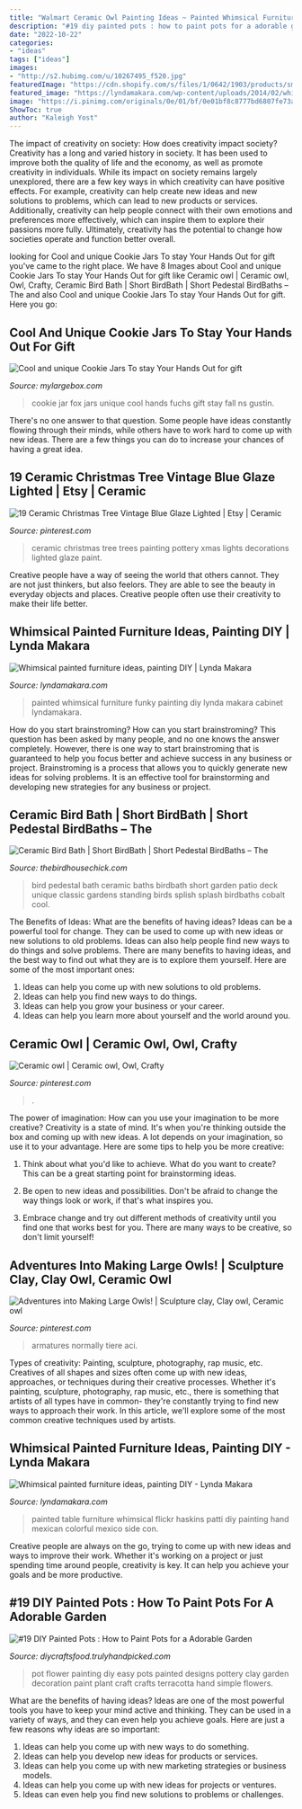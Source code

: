 ```yaml
---
title: "Walmart Ceramic Owl Painting Ideas ~ Painted Whimsical Furniture Funky Painting Diy Lynda Makara Cabinet Lyndamakara"
description: "#19 diy painted pots : how to paint pots for a adorable garden"
date: "2022-10-22"
categories:
- "ideas"
tags: ["ideas"]
images:
- "http://s2.hubimg.com/u/10267495_f520.jpg"
featuredImage: "https://cdn.shopify.com/s/files/1/0642/1903/products/small-pedestal-bidbaths_grande.jpg?v=1466377017"
featured_image: "https://lyndamakara.com/wp-content/uploads/2014/02/whimsical-painted-furniture3.jpg"
image: "https://i.pinimg.com/originals/0e/01/bf/0e01bf8c8777bd6807fe73a69480b559.jpg"
ShowToc: true
author: "Kaleigh Yost"
---
```



The impact of creativity on society: How does creativity impact society?
Creativity has a long and varied history in society. It has been used to improve both the quality of life and the economy, as well as promote creativity in individuals. While its impact on society remains largely unexplored, there are a few key ways in which creativity can have positive effects. For example, creativity can help create new ideas and new solutions to problems, which can lead to new products or services. Additionally, creativity can help people connect with their own emotions and preferences more effectively, which can inspire them to explore their passions more fully. Ultimately, creativity has the potential to change how societies operate and function better overall.

	

		
looking for Cool and unique Cookie Jars To stay Your Hands Out for gift you've came to the right place. We have 8 Images about Cool and unique Cookie Jars To stay Your Hands Out for gift like Ceramic owl | Ceramic owl, Owl, Crafty, Ceramic Bird Bath | Short BirdBath | Short Pedestal BirdBaths – The and also Cool and unique Cookie Jars To stay Your Hands Out for gift. Here you go:
		
    
## Cool And Unique Cookie Jars To Stay Your Hands Out For Gift

<img loading=lazy src="https://mylargebox.com/wp-content/uploads/2019/07/Fox-Cookie-Jar.jpg" onerror="this.onerror=null;this.src='https://tse1.mm.bing.net/th?id=OIP.p-C7k-Z3w_6F-EwrbiSPCAHaIH&amp;pid=15.1';" alt="Cool and unique Cookie Jars To stay Your Hands Out for gift">

_Source: mylargebox.com_

>cookie jar fox jars unique cool hands fuchs gift stay fall ns gustin. 

	

There's no one answer to that question. Some people have ideas constantly flowing through their minds, while others have to work hard to come up with new ideas. There are a few things you can do to increase your chances of having a great idea.

    
## 19 Ceramic Christmas Tree Vintage Blue Glaze Lighted | Etsy | Ceramic

<img loading=lazy src="https://i.pinimg.com/originals/af/d1/66/afd16664059a1dcaebea0d08f753e69f.jpg" onerror="this.onerror=null;this.src='https://tse3.mm.bing.net/th?id=OIP.gWroyyVTsK4BH0MyuOgaOgHaPF&amp;pid=15.1';" alt="19 Ceramic Christmas Tree Vintage Blue Glaze Lighted | Etsy | Ceramic">

_Source: pinterest.com_

>ceramic christmas tree trees painting pottery xmas lights decorations lighted glaze paint. 

	

Creative people have a way of seeing the world that others cannot. They are not just thinkers, but also feelors. They are able to see the beauty in everyday objects and places. Creative people often use their creativity to make their life better.

    
## Whimsical Painted Furniture Ideas, Painting DIY | Lynda Makara

<img loading=lazy src="https://lyndamakara.com/wp-content/uploads/2014/02/whimsical-painted-furniture3.jpg" onerror="this.onerror=null;this.src='https://tse3.mm.bing.net/th?id=OIP.uL6HMqcSTmgsCifnc1X7UgHaGv&amp;pid=15.1';" alt="Whimsical painted furniture ideas, painting DIY | Lynda Makara">

_Source: lyndamakara.com_

>painted whimsical furniture funky painting diy lynda makara cabinet lyndamakara. 

	

How do you start brainstroming?
How can you start brainstroming? This question has been asked by many people, and no one knows the answer completely. However, there is one way to start brainstroming that is guaranteed to help you focus better and achieve success in any business or project. Brainstroming is a process that allows you to quickly generate new ideas for solving problems. It is an effective tool for brainstorming and developing new strategies for any business or project.

    
## Ceramic Bird Bath | Short BirdBath | Short Pedestal BirdBaths – The

<img loading=lazy src="https://cdn.shopify.com/s/files/1/0642/1903/products/small-pedestal-bidbaths_grande.jpg?v=1466377017" onerror="this.onerror=null;this.src='https://tse1.mm.bing.net/th?id=OIP.tfFj5Z2UWaR-SEXis2o3ZAHaH2&amp;pid=15.1';" alt="Ceramic Bird Bath | Short BirdBath | Short Pedestal BirdBaths – The">

_Source: thebirdhousechick.com_

>bird pedestal bath ceramic baths birdbath short garden patio deck unique classic gardens standing birds splish splash birdbaths cobalt cool. 

	

The Benefits of Ideas: What are the benefits of having ideas?
Ideas can be a powerful tool for change. They can be used to come up with new ideas or new solutions to old problems. Ideas can also help people find new ways to do things and solve problems. There are many benefits to having ideas, and the best way to find out what they are is to explore them yourself. Here are some of the most important ones: 
1. Ideas can help you come up with new solutions to old problems.
2. Ideas can help you find new ways to do things.
3. Ideas can help you grow your business or your career.
4. Ideas can help you learn more about yourself and the world around you.

    
## Ceramic Owl | Ceramic Owl, Owl, Crafty

<img loading=lazy src="https://i.pinimg.com/originals/0e/01/bf/0e01bf8c8777bd6807fe73a69480b559.jpg" onerror="this.onerror=null;this.src='https://tse1.mm.bing.net/th?id=OIP.48jOjiBsxJiNbwQ0bMh2YwHaJ4&amp;pid=15.1';" alt="Ceramic owl | Ceramic owl, Owl, Crafty">

_Source: pinterest.com_

>. 

	

The power of imagination: How can you use your imagination to be more creative?
Creativity is a state of mind. It's when you're thinking outside the box and coming up with new ideas. A lot depends on your imagination, so use it to your advantage. Here are some tips to help you be more creative:
1. Think about what you'd like to achieve. What do you want to create? This can be a great starting point for brainstorming ideas.

2. Be open to new ideas and possibilities. Don't be afraid to change the way things look or work, if that's what inspires you.

3. Embrace change and try out different methods of creativity until you find one that works best for you. There are many ways to be creative, so don't limit yourself!

    
## Adventures Into Making Large Owls! | Sculpture Clay, Clay Owl, Ceramic Owl

<img loading=lazy src="https://i.pinimg.com/originals/cb/23/19/cb2319cfd5f0ff5c4f04819f05fcd9cc.jpg" onerror="this.onerror=null;this.src='https://tse2.mm.bing.net/th?id=OIP.FNemUr-vyjrsvRt9tMPDbAHaJ4&amp;pid=15.1';" alt="Adventures into Making Large Owls! | Sculpture clay, Clay owl, Ceramic owl">

_Source: pinterest.com_

>armatures normally tiere aci. 

	

Types of creativity: Painting, sculpture, photography, rap music, etc.
Creatives of all shapes and sizes often come up with new ideas, approaches, or techniques during their creative processes. Whether it's painting, sculpture, photography, rap music, etc., there is something that artists of all types have in common- they're constantly trying to find new ways to approach their work. In this article, we'll explore some of the most common creative techniques used by artists.

    
## Whimsical Painted Furniture Ideas, Painting DIY - Lynda Makara

<img loading=lazy src="http://s2.hubimg.com/u/10267495_f520.jpg" onerror="this.onerror=null;this.src='https://tse3.mm.bing.net/th?id=OIP.wIjpOpnyf0vj7bJHCNyIjwHaFj&amp;pid=15.1';" alt="Whimsical painted furniture ideas, painting DIY - Lynda Makara">

_Source: lyndamakara.com_

>painted table furniture whimsical flickr haskins patti diy painting hand mexican colorful mexico side con. 

	

Creative people are always on the go, trying to come up with new ideas and ways to improve their work. Whether it's working on a project or just spending time around people, creativity is key. It can help you achieve your goals and be more productive.

    
## #19 DIY Painted Pots : How To Paint Pots For A Adorable Garden

<img loading=lazy src="http://diycraftsfood.trulyhandpicked.com/wp-content/uploads/2016/11/DIY-painted-flower-pots-4.jpg" onerror="this.onerror=null;this.src='https://tse1.mm.bing.net/th?id=OIP.8QwR_sfenTzbOFwJ5rs2CwHaJ4&amp;pid=15.1';" alt="#19 DIY Painted Pots : How to Paint Pots for a Adorable Garden">

_Source: diycraftsfood.trulyhandpicked.com_

>pot flower painting diy easy pots painted designs pottery clay garden decoration paint plant craft crafts terracotta hand simple flowers. 

	

What are the benefits of having ideas?
Ideas are one of the most powerful tools you have to keep your mind active and thinking. They can be used in a variety of ways, and they can even help you achieve goals. Here are just a few reasons why ideas are so important: 
1. Ideas can help you come up with new ways to do something.
2. Ideas can help you develop new ideas for products or services. 
3. Ideas can help you come up with new marketing strategies or business models. 
4. Ideas can help you come up with new ideas for projects or ventures. 
5. Ideas can even help you find new solutions to problems or challenges.

